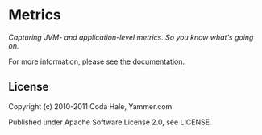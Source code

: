Metrics
=======

*Capturing JVM- and application-level metrics. So you know what's going on.*

For more information, please see [the documentation](http://metrics.codahale.com).


License
-------

Copyright (c) 2010-2011 Coda Hale, Yammer.com

Published under Apache Software License 2.0, see LICENSE

